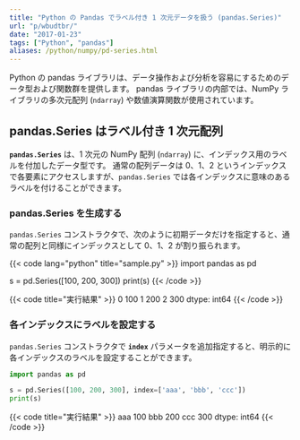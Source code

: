 ```yaml
---
title: "Python の Pandas でラベル付き 1 次元データを扱う (pandas.Series)"
url: "p/wbudtbr/"
date: "2017-01-23"
tags: ["Python", "pandas"]
aliases: /python/numpy/pd-series.html
---
```


Python の pandas ライブラリは、データ操作および分析を容易にするためのデータ型および関数群を提供します。
pandas ライブラリの内部では、NumPy ライブラリの多次元配列 (`ndarray`) や数値演算関数が使用されています。


pandas.Series はラベル付き 1 次元配列
----

__`pandas.Series`__ は、1 次元の NumPy 配列 (`ndarray`) に、インデックス用のラベルを付加したデータ型です。
通常の配列データは 0、1、2 というインデックスで各要素にアクセスしますが、`pandas.Series` では各インデックスに意味のあるラベルを付けることができます。

### pandas.Series を生成する

`pandas.Series` コンストラクタで、次のように初期データだけを指定すると、通常の配列と同様にインデックスとして 0、1、2 が割り振られます。

{{< code lang="python" title="sample.py" >}}
import pandas as pd

s = pd.Series([100, 200, 300])
print(s)
{{< /code >}}

{{< code title="実行結果" >}}
0    100
1    200
2    300
dtype: int64
{{< /code >}}

### 各インデックスにラベルを設定する

`pandas.Series` コンストラクタで __`index`__ パラメータを追加指定すると、明示的に各インデックスのラベルを設定することができます。

```python
import pandas as pd

s = pd.Series([100, 200, 300], index=['aaa', 'bbb', 'ccc'])
print(s)
```

{{< code title="実行結果" >}}
aaa    100
bbb    200
ccc    300
dtype: int64
{{< /code >}}

